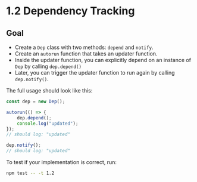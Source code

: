 # 1.2 Dependency Tracking

## Goal

-   Create a `Dep` class with two methods: `depend` and `notify`.
-   Create an `autorun` function that takes an updater function.
-   Inside the updater function, you can explicitly depend on an instance of `Dep` by calling `dep.depend()`
-   Later, you can trigger the updater function to run again by calling `dep.notify()`.

The full usage should look like this:

```js
const dep = new Dep();

autorun(() => {
	dep.depend();
	console.log("updated");
});
// should log: "updated"

dep.notify();
// should log: "updated"
```

To test if your implementation is correct, run:

```bash
npm test -- -t 1.2
```
